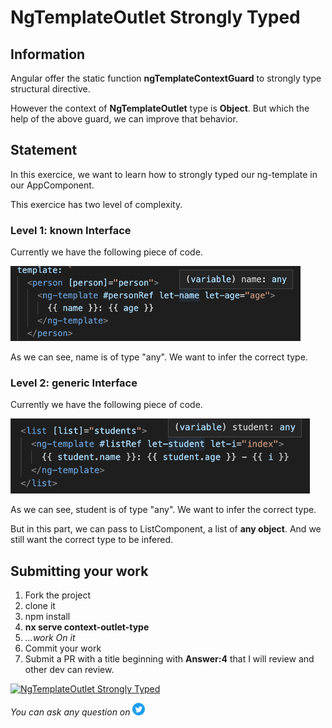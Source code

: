 <h1>NgTemplateOutlet Strongly Typed</h1>

## Information

Angular offer the static function **ngTemplateContextGuard** to strongly type structural directive.

However the context of **NgTemplateOutlet** type is **Object**. But which the help of the above guard, we can improve that behavior.

## Statement

In this exercice, we want to learn how to strongly typed our ng-template in our AppComponent.

This exercice has two level of complexity.

### Level 1: known Interface

Currently we have the following piece of code.

<img src="./img/unknown-person.png" height=120px alt="Unkown Person"/>

As we can see, name is of type "any". We want to infer the correct type.

### Level 2: generic Interface

Currently we have the following piece of code.

<img src="./img/unknown-student.png" height=120px alt="Unkown Person"/>

As we can see, student is of type "any". We want to infer the correct type.

But in this part, we can pass to ListComponent, a list of **any object**. And we still want the correct type to be infered.

## Submitting your work

1. Fork the project
2. clone it
3. npm install
4. **nx serve context-outlet-type**
5. _...work On it_
6. Commit your work
7. Submit a PR with a title beginning with **Answer:4** that I will review and other dev can review.

<a href="https://github.com/tomalaforge/angular-challenges/pulls?q=label%3A4+label%3Aanswer" target="_blank"><img src="https://img.shields.io/badge/-Solutions-green" alt="NgTemplateOutlet Strongly Typed"/></a>

_You can ask any question on_ <a href="https://twitter.com/laforge_toma" target="_blank"><img src="./../../logo/twitter.svg" height=20px alt="Twitter"/></a>
